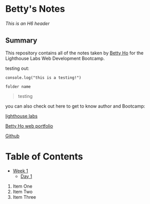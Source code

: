 # Betty's Notes
###### This is an H6 header 
## Summary
This repository contains all of the notes taken by [Betty Ho](https://github.com/BettyHoPro) for the Lighthouse Labs Web Development Bootcamp.

testing out:
```
console.log("this is a testing!")
```

`folder name`
> testing

you can also check out here to get to know author and Bootcamp:

[lighthouse labs](https://www.lighthouselabs.ca)

[Betty Ho web portfolio](https://www.bettyhovisual.com)

[Github](https://github.com)

# Table of Contents
* [Week 1](/Week_1)
  * [Day 1](/Week_1/Day_1)
1. Item One 
2. Item Two
3. Item Three
